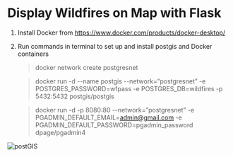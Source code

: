 
# Display Wildfires on Map with Flask 


1. Install Docker from https://www.docker.com/products/docker-desktop/
2. Run commands in terminal to set up and install postgis and Docker containers   
    >docker network create postgresnet

    >docker run -d --name postgis --network=”postgresnet” -e POSTGRES_PASSWORD=wfpass -e POSTGRES_DB=wildfires -p 5432:5432 postgis/postgis

    >docker run -d -p 8080:80 --network=”postgresnet” -e PGADMIN_DEFAULT_EMAIL=admin@gmail.com -e PGADMIN_DEFAULT_PASSWORD=pgadmin_password dpage/pgadmin4


![postGIS](https://github.com/daniel2036/disProject/assets/71909361/343c9617-592c-48e5-80a4-17e85e3fbd75)
